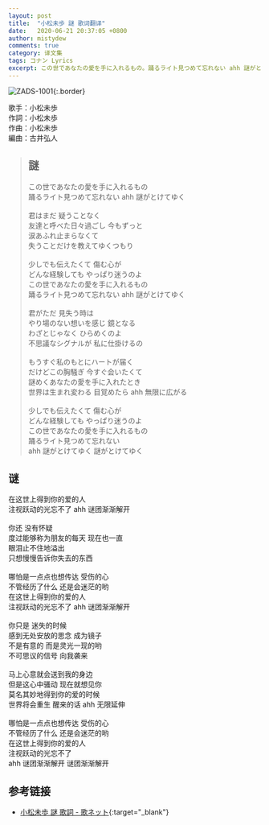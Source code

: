 ```yaml
---
layout: post
title:  "小松未歩 謎 歌词翻译"
date:   2020-06-21 20:37:05 +0800
author: mistydew
comments: true
category: 译文集
tags: コナン Lyrics
excerpt: この世であなたの愛を手に入れるもの。踊るライト見つめて忘れない ahh 謎がとけてゆく。
---
```

![ZADS-1001](https://www.generasia.com/w/images/4/47/Nazo%28Single%29.jpg){:.border}

歌手：小松未歩<br>
作詞：小松未歩<br>
作曲：小松未歩<br>
編曲：古井弘人

<blockquote class="lyric-original">
  <h2>謎</h2>
  <p>
    この世であなたの愛を手に入れるもの<br>
    踊るライト見つめて忘れない ahh 謎がとけてゆく<br>
    <br>
    君はまだ 疑うことなく<br>
    友達と呼べた日々過ごし 今もずっと<br>
    涙あふれ止まらなくて<br>
    失うことだけを教えてゆくつもり<br>
    <br>
    少しでも伝えたくて 傷む心が<br>
    どんな経験しても やっぱり迷うのよ<br>
    この世であなたの愛を手に入れるもの<br>
    踊るライト見つめて忘れない ahh 謎がとけてゆく<br>
    <br>
    君がただ 見失う時は<br>
    やり場のない想いを感じ 鏡となる<br>
    わざとじゃなく ひらめくのよ<br>
    不思議なシグナルが 私に仕掛けるの<br>
    <br>
    もうすぐ私のもとにハートが届く<br>
    だけどこの胸騒ぎ 今すぐ会いたくて<br>
    謎めくあなたの愛を手に入れたとき<br>
    世界は生まれ変わる 目覚めたら ahh 無限に広がる<br>
    <br>
    少しでも伝えたくて 傷む心が<br>
    どんな経験しても やっぱり迷うのよ<br>
    この世であなたの愛を手に入れるもの<br>
    踊るライト見つめて忘れない<br>
    ahh 謎がとけてゆく 謎がとけてゆく
  </p>
</blockquote>

<div class="lyric-translation">
  <h2>谜</h2>
  <p>
    在这世上得到你的爱的人<br>
    注视跃动的光忘不了 ahh 谜团渐渐解开<br>
    <br>
    你还 没有怀疑<br>
    度过能够称为朋友的每天 现在也一直<br>
    眼泪止不住地溢出<br>
    只想慢慢告诉你失去的东西<br>
    <br>
    哪怕是一点点也想传达 受伤的心<br>
    不管经历了什么 还是会迷茫的哟<br>
    在这世上得到你的爱的人<br>
    注视跃动的光忘不了 ahh 谜团渐渐解开<br>
    <br>
    你只是 迷失的时候<br>
    感到无处安放的思念 成为镜子<br>
    不是有意的 而是灵光一现的哟<br>
    不可思议的信号 向我袭来<br>
    <br>
    马上心意就会送到我的身边<br>
    但是这心中骚动 现在就想见你<br>
    莫名其妙地得到你的爱的时候<br>
    世界将会重生 醒来的话 ahh 无限延伸<br>
    <br>
    哪怕是一点点也想传达 受伤的心<br>
    不管经历了什么 还是会迷茫的哟<br>
    在这世上得到你的爱的人<br>
    注视跃动的光忘不了<br>
    ahh 谜团渐渐解开 谜团渐渐解开
  </p>
</div>

## 参考链接

* [小松未歩 謎 歌詞 - 歌ネット](https://www.uta-net.com/song/9816){:target="_blank"}
